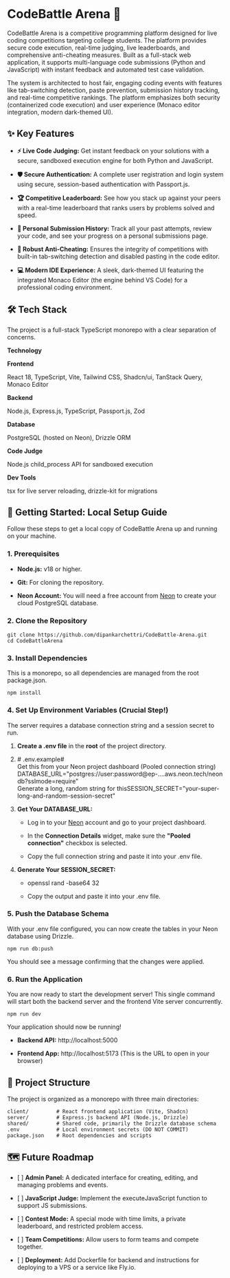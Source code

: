 CodeBattle Arena 🚀
===================

CodeBattle Arena is a competitive programming platform designed for live coding competitions targeting college students. The platform provides secure code execution, real-time judging, live leaderboards, and comprehensive anti-cheating measures. Built as a full-stack web application, it supports multi-language code submissions (Python and JavaScript) with instant feedback and automated test case validation.

The system is architected to host fair, engaging coding events with features like tab-switching detection, paste prevention, submission history tracking, and real-time competitive rankings. The platform emphasizes both security (containerized code execution) and user experience (Monaco editor integration, modern dark-themed UI).

✨ Key Features
--------------

*   **⚡ Live Code Judging:** Get instant feedback on your solutions with a secure, sandboxed execution engine for both Python and JavaScript.
    
*   **🛡️ Secure Authentication:** A complete user registration and login system using secure, session-based authentication with Passport.js.
    
*   **🏆 Competitive Leaderboard:** See how you stack up against your peers with a real-time leaderboard that ranks users by problems solved and speed.
    
*   **📝 Personal Submission History:** Track all your past attempts, review your code, and see your progress on a personal submissions page.
    
*   **🚫 Robust Anti-Cheating:** Ensures the integrity of competitions with built-in tab-switching detection and disabled pasting in the code editor.
    
*   **💻 Modern IDE Experience:** A sleek, dark-themed UI featuring the integrated Monaco Editor (the engine behind VS Code) for a professional coding environment.
    

🛠️ Tech Stack
--------------

The project is a full-stack TypeScript monorepo with a clear separation of concerns.

**Technology**

**Frontend**

React 18, TypeScript, Vite, Tailwind CSS, Shadcn/ui, TanStack Query, Monaco Editor

**Backend**

Node.js, Express.js, TypeScript, Passport.js, Zod

**Database**

PostgreSQL (hosted on Neon), Drizzle ORM

**Code Judge**

Node.js child\_process API for sandboxed execution

**Dev Tools**

tsx for live server reloading, drizzle-kit for migrations

🏁 Getting Started: Local Setup Guide
-------------------------------------

Follow these steps to get a local copy of CodeBattle Arena up and running on your machine.

### 1\. Prerequisites

*   **Node.js:** v18 or higher.
    
*   **Git:** For cloning the repository.
    
*   **Neon Account:** You will need a free account from [Neon](https://neon.tech/) to create your cloud PostgreSQL database.
    

### 2\. Clone the Repository

```
git clone https://github.com/dipankarchettri/CodeBattle-Arena.git
cd CodeBattleArena  
``` 

### 3\. Install Dependencies

This is a monorepo, so all dependencies are managed from the root package.json.

 ```
npm install  
   ```

### 4\. Set Up Environment Variables (Crucial Step!)

The server requires a database connection string and a session secret to run.

1.  **Create a .env file** in the **root** of the project directory.
    
2.  \# .env.example# \
Get this from your Neon project dashboard (Pooled connection string)
DATABASE\_URL="postgres://user:password@ep-....aws.neon.tech/neondb?sslmode=require"\
Generate a long, random string for thisSESSION\_SECRET="your-super-long-and-random-session-secret"
    
3.  **Get Your DATABASE\_URL:**
    
    *   Log in to your [Neon](https://neon.tech/) account and go to your project dashboard.
        
    *   In the **Connection Details** widget, make sure the **"Pooled connection"** checkbox is selected.
        
    *   Copy the full connection string and paste it into your .env file.
        
4.  **Generate Your SESSION\_SECRET:**
    
    *   openssl rand -base64 32
        
    *   Copy the output and paste it into your .env file.
        

### 5\. Push the Database Schema

With your .env file configured, you can now create the tables in your Neon database using Drizzle.
```
npm run db:push   
```

You should see a message confirming that the changes were applied.

### 6\. Run the Application

You are now ready to start the development server! This single command will start both the backend server and the frontend Vite server concurrently.
```
npm run dev   
```

Your application should now be running!

*   **Backend API:** http://localhost:5000
    
*   **Frontend App:** http://localhost:5173 (This is the URL to open in your browser)
    

📂 Project Structure
--------------------

The project is organized as a monorepo with three main directories:

`client/         # React frontend application (Vite, Shadcn)    
server/         # Express.js backend API (Node.js, Drizzle)     
shared/         # Shared code, primarily the Drizzle database schema 
.env            # Local environment secrets (DO NOT COMMIT)  package.json    # Root dependencies and scripts   `

🗺️ Future Roadmap
------------------

*   \[ \] **Admin Panel:** A dedicated interface for creating, editing, and managing problems and events.
    
*   \[ \] **JavaScript Judge:** Implement the executeJavaScript function to support JS submissions.
    
*   \[ \] **Contest Mode:** A special mode with time limits, a private leaderboard, and restricted problem access.
    
*   \[ \] **Team Competitions:** Allow users to form teams and compete together.
    
*   \[ \] **Deployment:** Add Dockerfile for backend and instructions for deploying to a VPS or a service like Fly.io.
